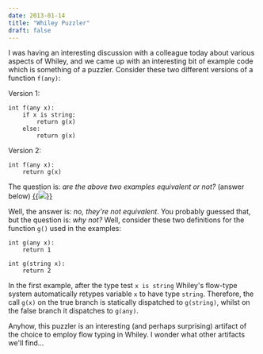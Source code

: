 ```yaml
---
date: 2013-01-14
title: "Whiley Puzzler"
draft: false
---
```


I was having an interesting discussion with a colleague today about various aspects of Whiley, and we came up with an interesting bit of example code which is something of a puzzler.  Consider these two different versions of a function `f(any)`:

Version 1:

```whiley
int f(any x):
    if x is string:
        return g(x)
    else:
        return g(x)
```

Version 2:

```whiley
int f(any x):
    return g(x)
```

The question is: *are the above two examples equivalent or not?* (answer below)
[{{<img class="text-center" src="http://whiley.org/wp-content/uploads/2013/01/Answer.png">}}](http://whiley.org/wp-content/uploads/2013/01/Answer.png)

Well, the answer is: *no, they're not equivalent*.  You probably guessed that, but the question is: *why not?* Well, consider these two definitions for the function `g()` used in the examples:

```whiley
int g(any x):
    return 1

int g(string x):
    return 2
```

In the first example, after the type test `x is string` Whiley's flow-type system automatically retypes variable `x` to have type `string`.  Therefore, the call `g(x)` on the true branch is statically dispatched to `g(string)`, whilst on the false branch it dispatches to `g(any)`.

Anyhow, this puzzler is an interesting (and perhaps surprising) artifact of the choice to employ flow typing in Whiley.  I wonder what other artifacts we'll find...
